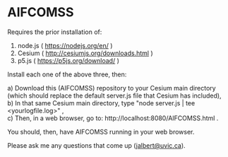# AIFCOMSS

Requires the prior installation of:

 1) node.js ( https://nodejs.org/en/ ) <br>
 2) Cesium ( http://cesiumjs.org/downloads.html ) <br>
 3) p5.js ( https://p5js.org/download/ ) <br>

Install each one of the above three, then:

 a) Download this (AIFCOMSS) repository to your Cesium main directory (which should replace the default server.js file that Cesium has included), <br>
 b) In that same Cesium main directory, type  "node server.js | tee \<yourlogfile.log\>" , <br>
 c) Then, in a web browser, go to:  http://localhost:8080/AIFCOMSS.html . <br>

You should, then, have AIFCOMSS running in your web browser.

Please ask me any questions that come up (jalbert@uvic.ca).
